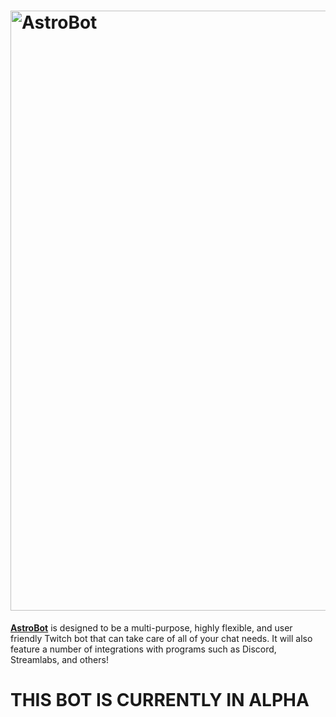# <img alt="AstroBot" src="http://i.imgur.com/Qt822Yu.png" width="960px"/>

**[AstroBot](astrobot.tk)** is designed to be a multi-purpose, highly flexible, and user friendly Twitch bot that can take care of all of your chat needs. It will also feature a number of integrations with programs such as Discord, Streamlabs, and others!

# THIS BOT IS CURRENTLY IN ALPHA
